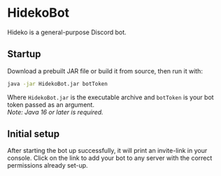 # HidekoBot  
  
Hideko is a general-purpose Discord bot.  
  
## Startup
Download a prebuilt JAR file or build it from source, then run it with:
```bash
java -jar HidekoBot.jar botToken
```
Where `HidekoBot.jar` is the executable archive and `botToken` is your bot token passed as an argument.  
*Note: Java 16 or later is required.*
  
## Initial setup  
  
After starting the bot up successfully, it will print an invite-link in your console. Click on the link to add your bot
to any server with the correct permissions already set-up.